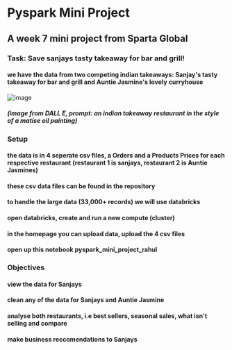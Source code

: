 # Pyspark Mini Project
## A week 7 mini project from Sparta Global


### Task: Save sanjays tasty takeaway for bar and grill!
#### we have the data from two competing indian takeaways: Sanjay's tasty takeaway for bar and grill and Auntie Jasmine's lovely curryhouse

![image](https://github.com/rahulbatra97/pyspark_mini_project/assets/65783110/e2a38b3e-fefb-4eb1-909b-d10f492ddddb)
##### (image from DALL E, prompt: an indian takeaway restaurant in the style of a matise oil painting) 

### Setup
#### the data is in 4 seperate csv files, a Orders and a Products Prices for each respective restaurant (restaurant 1 is sanjays, restaurant 2 is Auntie Jasmines)
#### these csv data files can be found in the repository 
#### to handle the large data (33,000+ records) we will use databricks
#### open databricks, create and run a new compute (cluster)
#### in the homepage you can upload data, upload the 4 csv files
#### open up this notebook pyspark_mini_project_rahul 

### Objectives 
#### view the data for Sanjays
#### clean any of the data for Sanjays and Auntie Jasmine
#### analyse both restaurants, i.e best sellers, seasonal sales, what isn't selling and compare
#### make business reccomendations to Sanjays
